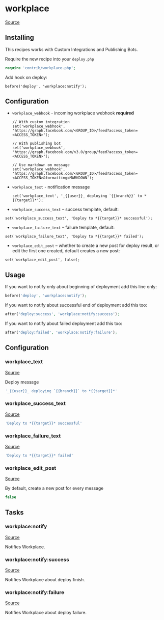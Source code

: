 <!-- DO NOT EDIT THIS FILE! -->
<!-- Instead edit contrib/workplace.php -->
<!-- Then run bin/docgen -->

# workplace

[Source](/contrib/workplace.php)



## Installing

This recipes works with Custom Integrations and Publishing Bots.

Require the new recipe into your `deploy.php`

```php
require 'contrib/workplace.php';
```

Add hook on deploy:

```
before('deploy', 'workplace:notify');
```

## Configuration

 - `workplace_webhook` - incoming workplace webhook **required**
   ```
   // With custom integration
   set('workplace_webhook', 'https://graph.facebook.com/<GROUP_ID>/feed?access_token=<ACCESS_TOKEN>');

   // With publishing bot
   set('workplace_webhook', 'https://graph.facebook.com/v3.0/group/feed?access_token=<ACCESS_TOKEN>');

   // Use markdown on message
   set('workplace_webhook', 'https://graph.facebook.com/<GROUP_ID>/feed?access_token=<ACCESS_TOKEN>&formatting=MARKDOWN');
   ```

 - `workplace_text` - notification message
   ```
   set('workplace_text', '_{{user}}_ deploying `{{branch}}` to *{{target}}*');
   ```

 - `workplace_success_text` – success template, default:
  ```
  set('workplace_success_text', 'Deploy to *{{target}}* successful');
  ```
 - `workplace_failure_text` – failure template, default:
  ```
  set('workplace_failure_text', 'Deploy to *{{target}}* failed');
  ```
 - `workplace_edit_post` – whether to create a new post for deploy result, or edit the first one created, default creates a new post:
  ```
  set('workplace_edit_post', false);
  ```

## Usage

If you want to notify only about beginning of deployment add this line only:

```php
before('deploy', 'workplace:notify');
```

If you want to notify about successful end of deployment add this too:

```php
after('deploy:success', 'workplace:notify:success');
```

If you want to notify about failed deployment add this too:

```php
after('deploy:failed', 'workplace:notify:failure');
```



## Configuration
### workplace_text
[Source](https://github.com/deployphp/deployer/blob/master/contrib/workplace.php#L77)

Deploy message

```php title="Default value"
'_{{user}}_ deploying `{{branch}}` to *{{target}}*'
```


### workplace_success_text
[Source](https://github.com/deployphp/deployer/blob/master/contrib/workplace.php#L78)



```php title="Default value"
'Deploy to *{{target}}* successful'
```


### workplace_failure_text
[Source](https://github.com/deployphp/deployer/blob/master/contrib/workplace.php#L79)



```php title="Default value"
'Deploy to *{{target}}* failed'
```


### workplace_edit_post
[Source](https://github.com/deployphp/deployer/blob/master/contrib/workplace.php#L82)

By default, create a new post for every message

```php title="Default value"
false
```



## Tasks

### workplace:notify
[Source](https://github.com/deployphp/deployer/blob/master/contrib/workplace.php#L85)

Notifies Workplace.




### workplace:notify:success
[Source](https://github.com/deployphp/deployer/blob/master/contrib/workplace.php#L110)

Notifies Workplace about deploy finish.




### workplace:notify:failure
[Source](https://github.com/deployphp/deployer/blob/master/contrib/workplace.php#L122)

Notifies Workplace about deploy failure.




